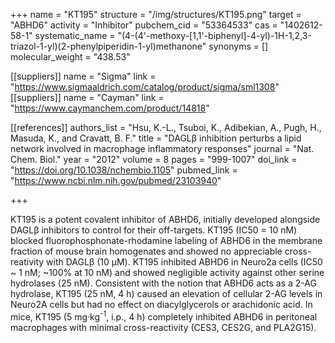 +++
name = "KT195"
structure = "/img/structures/KT195.png"
target = "ABHD6"
activity = "Inhibitor"
pubchem_cid = "53364533"
cas = "1402612-58-1"
systematic_name = "(4-(4'-methoxy-[1,1'-biphenyl]-4-yl)-1H-1,2,3-triazol-1-yl)(2-phenylpiperidin-1-yl)methanone"
synonyms = []
molecular_weight = "438.53"

[[suppliers]]
name = "Sigma"
link = "https://www.sigmaaldrich.com/catalog/product/sigma/sml1308"
[[suppliers]]
name = "Cayman"
link = "https://www.caymanchem.com/product/14818"

[[references]]
authors_list = "Hsu, K.-L., Tsuboi, K., Adibekian, A., Pugh, H., Masuda, K., and Cravatt, B. F."
title = "DAGLβ inhibition perturbs a lipid network involved in macrophage inflammatory responses"
journal = "Nat. Chem. Biol."
year = "2012"
volume = 8
pages = "999-1007"
doi_link = "https://doi.org/10.1038/nchembio.1105"
pubmed_link = "https://www.ncbi.nlm.nih.gov/pubmed/23103940"

+++

KT195 is a potent covalent inhibitor of ABHD6, initially developed alongside DAGLβ inhibitors to control for their off-targets. KT195 (IC50 = 10 nM) blocked fluorophosphonate-rhodamine labeling of ABHD6 in the membrane fraction of mouse brain homogenates and showed no appreciable cross-reativity with DAGLβ (10 µM). KT195 inhibited ABHD6 in Neuro2a cells (IC50 ~ 1 nM; ~100% at 10 nM) and showed negligible activity against other serine hydrolases (25 nM). Consistent with the notion that ABHD6 acts as a 2-AG hydrolase, KT195 (25 nM, 4 h) caused an elevation of cellular 2-AG levels in Neuro2A cells but had no effect on diacylglycerols or arachidonic acid. In mice, KT195 (5 mg·kg<sup>-1</sup>, i.p., 4 h) completely inhibited ABHD6 in peritoneal macrophages with minimal cross-reactivity (CES3, CES2G, and PLA2G15).